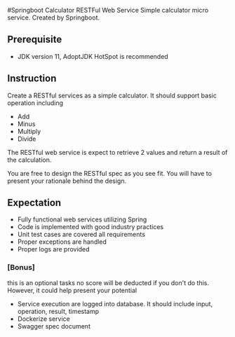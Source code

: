 #Springboot Calculator RESTFul Web Service
Simple calculator micro service. Created by Springboot.
## Prerequisite
- JDK version 11, AdoptJDK HotSpot is recommended
## Instruction
Create a RESTful services as a simple calculator. It should support basic operation including
- Add
- Minus
- Multiply
- Divide

The RESTful web service is expect to retrieve 2 values and return a result of the calculation.

You are free to design the RESTful spec as you see fit. You will have to present your rationale behind the design.

## Expectation
- Fully functional web services utilizing Spring 
- Code is implemented with good industry practices
- Unit test cases are covered all requirements
- Proper exceptions are handled
- Proper logs are provided

### [Bonus] 
this is an optional tasks no score will be deducted if you don't do this. However, it could help present your potential
- Service execution are logged into database. It should include input, operation, result, timestamp
- Dockerize service
- Swagger spec document